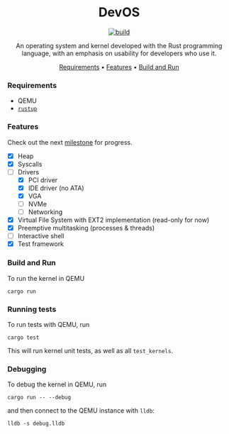 <div align="center">

# DevOS

[![build](https://github.com/tsatke/devos/actions/workflows/build.yml/badge.svg)](https://github.com/tsatke/devos/actions/workflows/build.yml)

An operating system and kernel developed with the Rust programming language, with an emphasis on usability for developers who use it.

[Requirements](#requirements) •
[Features](#features) •
[Build and Run](#build-and-run)

</div>

### Requirements

* QEMU
* [`rustup`](https://rustup.rs)

### Features
Check out the next [milestone](https://github.com/tsatke/devos/milestone/1) for progress.
- [x] Heap
- [x] Syscalls
- [ ] Drivers
  - [x] PCI driver
  - [x] IDE driver (no ATA)
  - [x] VGA
  - [ ] NVMe
  - [ ] Networking
- [x] Virtual File System with EXT2 implementation (read-only for now)
- [x] Preemptive multitasking (processes & threads)
- [ ] Interactive shell
- [x] Test framework

### Build and Run

To run the kernel in QEMU

```plain
cargo run
```

### Running tests

To run tests with QEMU, run

```plain
cargo test
```

This will run kernel unit tests, as well as all `test_kernels`.

### Debugging

To debug the kernel in QEMU, run

```plain
cargo run -- --debug
```

and then connect to the QEMU instance with `lldb`:

```plain
lldb -s debug.lldb
```
